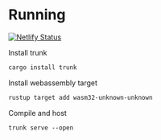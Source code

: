 # Running

[![Netlify Status](https://api.netlify.com/api/v1/badges/9ef5bffc-b084-4f52-be40-b409332664fb/deploy-status)](https://app.netlify.com/sites/variant-kompetanse/deploys)

Install trunk 
```bash
cargo install trunk
```

Install webassembly target

```bash
rustup target add wasm32-unknown-unknown
```

Compile and host

```
trunk serve --open
```
